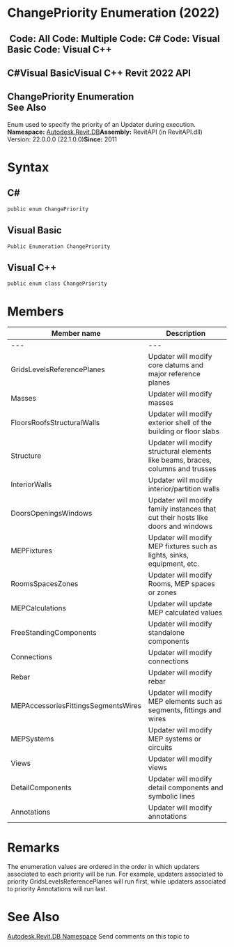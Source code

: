 # ChangePriority Enumeration (2022)

﻿
 Code: All Code: Multiple Code: C# Code: Visual Basic Code: Visual C++   
---  
C#Visual BasicVisual C++
Revit 2022 API  
---  
ChangePriority Enumeration  
See Also  
---  
Enum used to specify the priority of an Updater during execution. 
**Namespace:** [Autodesk.Revit.DB](87546ba7-461b-c646-cbb1-2cb8f5bff8b2.md "Autodesk.Revit.DB Namespace")**Assembly:** RevitAPI (in RevitAPI.dll) Version: 22.0.0.0 (22.1.0.0)**Since:** 2011 
# Syntax
C#  
---  
```text
public enum ChangePriority
```
  
Visual Basic  
---  
```text
Public Enumeration ChangePriority
```
  
Visual C++  
---  
```text
public enum class ChangePriority
```
  
# Members
| Member name | Description |
| --- | --- |
| --- | --- |
| GridsLevelsReferencePlanes | Updater will modify core datums and major reference planes |
| Masses | Updater will modify masses |
| FloorsRoofsStructuralWalls | Updater will modify exterior shell of the building or floor slabs |
| Structure | Updater will modify structural elements like beams, braces, columns and trusses |
| InteriorWalls | Updater will modify interior/partition walls |
| DoorsOpeningsWindows | Updater will modify family instances that cut their hosts like doors and windows |
| MEPFixtures | Updater will modify MEP fixtures such as lights, sinks, equipment, etc. |
| RoomsSpacesZones | Updater will modify Rooms, MEP spaces or zones |
| MEPCalculations | Updater will update MEP calculated values |
| FreeStandingComponents | Updater will modify standalone components |
| Connections | Updater will modify connections |
| Rebar | Updater will modify rebar |
| MEPAccessoriesFittingsSegmentsWires | Updater will modify MEP elements such as segments, fittings and wires |
| MEPSystems | Updater will modify MEP systems or circuits |
| Views | Updater will modify views |
| DetailComponents | Updater will modify detail components and symbolic lines |
| Annotations | Updater will modify annotations |

# Remarks
The enumeration values are ordered in the order in which updaters associated to each priority will be run. For example, updaters associated to priority GridsLevelsReferencePlanes will run first, while updaters associated to priority Annotations will run last. 
# See Also
[Autodesk.Revit.DB Namespace](87546ba7-461b-c646-cbb1-2cb8f5bff8b2.md "Autodesk.Revit.DB Namespace")
Send comments on this topic to 